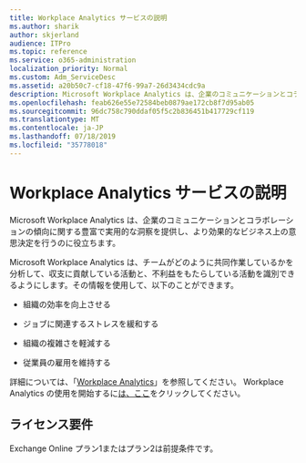 ```yaml
---
title: Workplace Analytics サービスの説明
ms.author: sharik
author: skjerland
audience: ITPro
ms.topic: reference
ms.service: o365-administration
localization_priority: Normal
ms.custom: Adm_ServiceDesc
ms.assetid: a20b50c7-cf18-47f6-99a7-26d3434cdc9a
description: Microsoft Workplace Analytics は、企業のコミュニケーションとコラボレーションの傾向に関する豊富で実用的な洞察を提供し、より効果的なビジネス上の意思決定を行うのに役立ちます。
ms.openlocfilehash: feab626e55e72584beb0879ae172cb8f7d95ab05
ms.sourcegitcommit: 96dc758c790ddaf05f5c2b836451b417729cf119
ms.translationtype: MT
ms.contentlocale: ja-JP
ms.lasthandoff: 07/18/2019
ms.locfileid: "35778018"
---
```

# <a name="workplace-analytics-service-description"></a>Workplace Analytics サービスの説明

Microsoft Workplace Analytics は、企業のコミュニケーションとコラボレーションの傾向に関する豊富で実用的な洞察を提供し、より効果的なビジネス上の意思決定を行うのに役立ちます。
  
Microsoft Workplace Analytics は、チームがどのように共同作業しているかを分析して、収支に貢献している活動と、不利益をもたらしている活動を識別できるようにします。その情報を使用して、以下のことができます。 
  
- 組織の効率を向上させる
    
- ジョブに関連するストレスを緩和する
    
- 組織の複雑さを軽減する
    
- 従業員の雇用を維持する
    
詳細については、「[Workplace Analytics](https://go.microsoft.com/fwlink/?linkid=852492)」を参照してください。 Workplace Analytics の使用を開始するに[は、ここ](https://docs.microsoft.com/en-us/workplace-analytics/overview/get-started)をクリックしてください。 
  
## <a name="licensing-requirements"></a>ライセンス要件

Exchange Online プラン1またはプラン2は前提条件です。